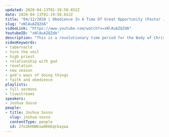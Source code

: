```yaml
---
updated: 2020-04-13T01:19:50.652Z
date: 2020-04-13T01:19:50.652Z
title: "04/12/2020 | Obedience In A Time Of Great Opportunity (Pastor Joshua Sosso)"
slug: "xNlAuAZQZdA"
videoLink: "https://www.youtube.com/watch?v=xNlAuAZQZdA"
YoutubeID: "xNlAuAZQZdA"
description: "This is a revolutionary time period for the Body of Christ. For those of those that choose to pursue God and remain sensitive to His leading they will be among those who lead the charge into the revival God wishes to manifest on the earth. The likes of which the Body of Christ has never experienced before. This sermon was delivered by Pastor Josh Sosso at Freedom Fellowship Church International on April 12, 2020."
videoKeywords:
- tabernacle
- tore the veil
- high priest
- relationship with god
- revelation
- new season
- god's ways of doing things
- faith and obedience
playlists:
- full sermons
- livestreams
speakers:
- Joshua Sosso
people:
- title: Joshua Sosso
  slug: joshua-sosso
  contentType: people
  id: 2fn2KHOWEow0K6EqCkaywa
---
```

